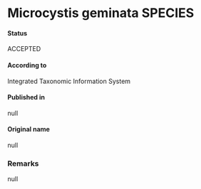 # Microcystis geminata SPECIES

#### Status
ACCEPTED

#### According to
Integrated Taxonomic Information System

#### Published in
null

#### Original name
null

### Remarks
null
